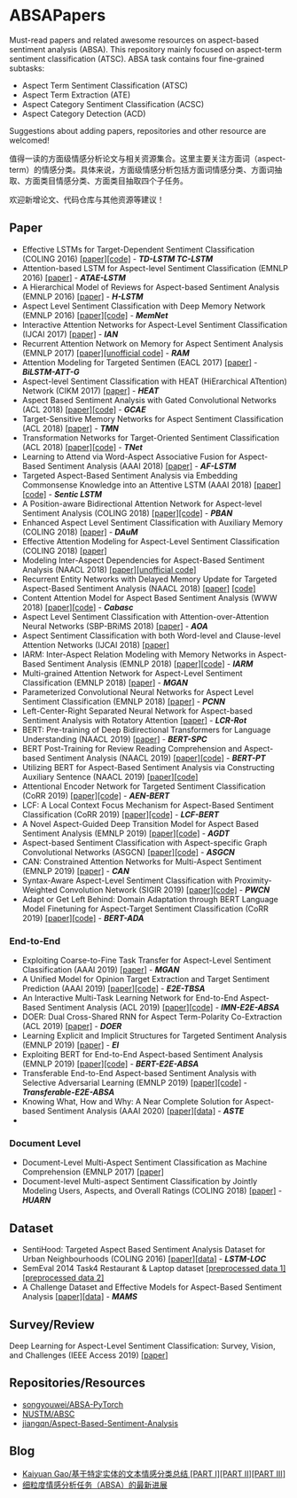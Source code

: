 # ABSAPapers
Must-read papers and related awesome resources on aspect-based sentiment analysis (ABSA). This repository mainly focused on aspect-term sentiment classification (ATSC). ABSA task contains four fine-grained subtasks:
- Aspect Term Sentiment Classification (ATSC)
- Aspect Term Extraction (ATE)
- Aspect Category Sentiment Classification (ACSC)
- Aspect Category Detection (ACD)

Suggestions about adding papers, repositories and other resource are welcomed!

值得一读的方面级情感分析论文与相关资源集合。这里主要关注方面词（aspect-term）的情感分类。具体来说，方面级情感分析包括方面词情感分类、方面词抽取、方面类目情感分类、方面类目抽取四个子任务。

欢迎新增论文、代码仓库与其他资源等建议！

## Paper
- Effective LSTMs for Target-Dependent Sentiment Classification (COLING 2016) [[paper]](https://www.aclweb.org/anthology/C16-1311)[[code]](https://drive.google.com/drive/folders/17RF8MZs456ov9MDiUYZp0SCGL6LvBQl6) - ***TD-LSTM TC-LSTM***
- Attention-based LSTM for Aspect-level Sentiment Classification (EMNLP 2016) [[paper]](https://aclweb.org/anthology/D16-1058) - ***ATAE-LSTM***
- A Hierarchical Model of Reviews for Aspect-based Sentiment Analysis (EMNLP 2016) [[paper]](https://arxiv.org/pdf/1609.02745.pdf) - ***H-LSTM***
- Aspect Level Sentiment Classification with Deep Memory Network (EMNLP 2016) [[paper]](https://www.aclweb.org/anthology/D16-1021)[[code]](https://drive.google.com/drive/folders/1Hc886aivHmIzwlawapzbpRdTfPoTyi1U) - ***MemNet***
- Interactive Attention Networks for Aspect-Level Sentiment Classification (IJCAI 2017) [[paper]](https://www.ijcai.org/proceedings/2017/0568.pdf) - ***IAN***
- Recurrent Attention Network on Memory for Aspect Sentiment Analysis (EMNLP 2017) [[paper]](https://www.aclweb.org/anthology/D17-1047)[[unofficial code]](https://github.com/lpq29743/RAM) - ***RAM***
- Attention Modeling for Targeted Sentimen (EACL 2017) [[paper]](https://www.aclweb.org/anthology/E17-2091/) - ***BiLSTM-ATT-G***
- Aspect-level Sentiment Classification with HEAT (HiErarchical ATtention) Network (CIKM 2017) [[paper]](https://dl.acm.org/citation.cfm?doid=3132847.3133037) - ***HEAT***
- Aspect Based Sentiment Analysis with Gated Convolutional Networks (ACL 2018) [[paper]](https://www.aclweb.org/anthology/P18-1234)[[code]](https://github.com/wxue004cs/GCAE) - ***GCAE***
- Target-Sensitive Memory Networks for Aspect Sentiment Classification (ACL 2018) [[paper]](https://www.aclweb.org/anthology/P18-1088/) - ***TMN***
- Transformation Networks for Target-Oriented Sentiment Classification (ACL 2018) [[paper]](https://aclweb.org/anthology/P18-1087)[[code]](https://github.com/lixin4ever/TNet) - ***TNet***
- Learning to Attend via Word-Aspect Associative Fusion for Aspect-Based Sentiment Analysis (AAAI 2018) [[paper]](https://www.aaai.org/ocs/index.php/AAAI/AAAI18/paper/view/16570/16162) - ***AF-LSTM***
- Targeted Aspect-Based Sentiment Analysis via Embedding Commonsense Knowledge into an Attentive LSTM (AAAI 2018) [[paper]](https://sentic.net/sentic-lstm.pdf)[[code]](https://github.com/SenticNet/sentic-lstm) - ***Sentic LSTM***
- A Position-aware Bidirectional Attention Network for Aspect-level Sentiment Analysis (COLING 2018) [[paper]](https://aclweb.org/anthology/C18-1066/)[[code]](https://github.com/hiyouga/PBAN-PyTorch) - ***PBAN***
- Enhanced Aspect Level Sentiment Classification with Auxiliary Memory (COLING 2018) [[paper]](https://www.aclweb.org/anthology/C18-1092/) - ***DAuM***
- Effective Attention Modeling for Aspect-Level Sentiment Classification (COLING 2018) [[paper]](https://www.aclweb.org/anthology/C18-1096/)
- Modeling Inter-Aspect Dependencies for Aspect-Based Sentiment Analysis (NAACL 2018) [[paper]](https://www.aclweb.org/anthology/N18-2043/)[[unofficial code]](https://github.com/xgy221/lstm-inter-aspect)
- Recurrent Entity Networks with Delayed Memory Update for Targeted Aspect-Based Sentiment Analysis (NAACL 2018) [[paper]](https://www.aclweb.org/anthology/N18-2045/) [[code]](https://github.com/liufly/delayed-memory-update-entnet)
- Content Attention Model for Aspect Based Sentiment Analysis (WWW 2018) [[paper]](https://dl.acm.org/citation.cfm?doid=3178876.3186001)[[code]](https://github.com/uestcnlp/Cabasc) - ***Cabasc***
- Aspect Level Sentiment Classification with Attention-over-Attention Neural Networks (SBP-BRiMS 2018) [[paper]](https://arxiv.org/pdf/1804.06536.pdf) - ***AOA***
- Aspect Sentiment Classification with both Word-level and Clause-level Attention Networks (IJCAI 2018) [[paper]](https://www.ijcai.org/proceedings/2018/0617)
- IARM: Inter-Aspect Relation Modeling with Memory Networks in Aspect-Based Sentiment Analysis (EMNLP 2018) [[paper]](https://aclweb.org/anthology/D18-1377/)[[code]](https://github.com/SenticNet/IARM) - ***IARM***
- Multi-grained Attention Network for Aspect-Level Sentiment Classification (EMNLP 2018) [[paper]](https://aclweb.org/anthology/D18-1380) - ***MGAN***
- Parameterized Convolutional Neural Networks for Aspect Level Sentiment Classification (EMNLP 2018) [[paper]](https://aclweb.org/anthology/D18-1136/) - ***PCNN***
- Left-Center-Right Separated Neural Network for Aspect-based Sentiment Analysis with Rotatory Attention [[paper]](https://arxiv.org/abs/1802.00892) - ***LCR-Rot***
- BERT: Pre-training of Deep Bidirectional Transformers for Language Understanding (NAACL 2019) [[paper]](https://www.aclweb.org/anthology/N19-1423/) - ***BERT-SPC***
- BERT Post-Training for Review Reading Comprehension and Aspect-based Sentiment Analysis  (NAACL 2019) [[paper]](https://www.aclweb.org/anthology/N19-1242)[[code]](https://github.com/howardhsu/BERT-for-RRC-ABSA) - ***BERT-PT***
- Utilizing BERT for Aspect-Based Sentiment Analysis via Constructing Auxiliary Sentence (NAACL 2019) [[paper]](https://www.aclweb.org/anthology/N19-1035/)[[code]](https://github.com/HSLCY/ABSA-BERT-pair)
- Attentional Encoder Network for Targeted Sentiment Classification (CoRR 2019) [[paper]](https://arxiv.org/pdf/1902.09314.pdf)[[code]](https://github.com/songyouwei/ABSA-PyTorch/blob/master/models/aen.py) - ***AEN-BERT***
- LCF: A Local Context Focus Mechanism for Aspect-Based Sentiment Classification (CoRR 2019) [[paper]](https://www.mdpi.com/2076-3417/9/16/3389/pdf)[[code]](https://github.com/yangheng95/LCF-ABSA) - ***LCF-BERT***
- A Novel Aspect-Guided Deep Transition Model for Aspect Based Sentiment Analysis (EMNLP 2019) [[paper]](https://arxiv.org/pdf/1909.00324.pdf)[[code]](https://github.com/XL2248/AGDT) - ***AGDT***
- Aspect-based Sentiment Classification with Aspect-specific Graph Convolutional Networks (ASGCN) [[paper]](https://arxiv.org/abs/1909.03477)[[code]](https://github.com/GeneZC/ASGCN) - ***ASGCN***
- CAN: Constrained Attention Networks for Multi-Aspect Sentiment (EMNLP 2019) [[paper]](https://arxiv.org/pdf/1812.10735.pdf) - ***CAN***
- Syntax-Aware Aspect-Level Sentiment Classification with Proximity-Weighted Convolution Network (SIGIR 2019) [[paper]](https://arxiv.org/abs/1909.10171)[[code]](https://github.com/GeneZC/PWCN) - ***PWCN***
- Adapt or Get Left Behind: Domain Adaptation through BERT Language Model Finetuning for Aspect-Target Sentiment Classification (CoRR 2019) [[paper]](https://arxiv.org/abs/1908.11860)[[code]](https://github.com/deepopinion/domain-adapted-atsc) - ***BERT-ADA***

### End-to-End
- Exploiting Coarse-to-Fine Task Transfer for Aspect-Level Sentiment Classification (AAAI 2019) [[paper]](https://www.aaai.org/ojs/index.php/AAAI/article/view/4332) - ***MGAN***
- A Unified Model for Opinion Target Extraction and Target Sentiment Prediction (AAAI 2019) [[paper]](https://aaai.org/ojs/index.php/AAAI/article/view/4643)[[code]](https://github.com/lixin4ever/E2E-TBSA) - ***E2E-TBSA***
- An Interactive Multi-Task Learning Network for End-to-End Aspect-Based Sentiment Analysis (ACL 2019) [[paper]](https://arxiv.org/abs/1906.06906)[[code]](https://github.com/ruidan/IMN-E2E-ABSA) - ***IMN-E2E-ABSA***
- DOER: Dual Cross-Shared RNN for Aspect Term-Polarity Co-Extraction (ACL 2019) [[paper]](https://www.aclweb.org/anthology/P19-1056/) - ***DOER***
- Learning Explicit and Implicit Structures for Targeted Sentiment Analysis (EMNLP 2019) [[paper]](https://www.aclweb.org/anthology/D19-1550/) - ***EI***
- Exploiting BERT for End-to-End Aspect-based Sentiment Analysis (EMNLP 2019) [[paper]](https://www.aclweb.org/anthology/D19-5505/)[[code]](https://github.com/lixin4ever/BERT-E2E-ABSA) - ***BERT-E2E-ABSA***
- Transferable End-to-End Aspect-based Sentiment Analysis with Selective Adversarial Learning (EMNLP 2019) [[paper]](https://www.aclweb.org/anthology/D19-1466/)[[code]](https://github.com/hsqmlzno1/Transferable-E2E-ABSA) - ***Transferable-E2E-ABSA***
- Knowing What, How and Why: A Near Complete Solution for Aspect-based Sentiment Analysis (AAAI 2020) [[paper]](https://arxiv.org/abs/1911.01616)[[data]](https://github.com/xuuuluuu/SemEval-Triplet-data) - ***ASTE***
- 

### Document Level
- Document-Level Multi-Aspect Sentiment Classification as Machine Comprehension (EMNLP 2017) [[paper]](http://www.cse.ust.hk/~yqsong/papers/2017-EMNLP-AspectClassification.pdf)
- Document-level Multi-aspect Sentiment Classification by Jointly Modeling Users, Aspects, and Overall Ratings (COLING 2018) [[paper]](https://www.aclweb.org/anthology/C18-1079/) - ***HUARN***

## Dataset
- SentiHood: Targeted Aspect Based Sentiment Analysis Dataset for Urban Neighbourhoods (COLING 2016) [[paper]](https://www.aclweb.org/anthology/C16-1146)[[data]](https://github.com/uclmr/jack/tree/master/data/sentihood) -  ***LSTM-LOC***
- SemEval 2014 Task4 Restaurant & Laptop dataset [[preprocessed data 1]](https://github.com/songyouwei/ABSAPyTorch/tree/master/datasets/semeval14)[[preprocessed data 2]](https://github.com/howardhsu/BERT-for-RRC-ABSA)
- A Challenge Dataset and Effective Models for Aspect-Based Sentiment Analysis [[paper]](https://www.aclweb.org/anthology/D19-1654/)[[data]](https://github.com/siat-nlp/MAMS-for-ABSA) - ***MAMS***

## Survey/Review
Deep Learning for Aspect-Level Sentiment Classification: Survey, Vision, and Challenges (IEEE Access 2019) [[paper]](https://ieeexplore.ieee.org/document/8726353)

## Repositories/Resources
- [songyouwei/ABSA-PyTorch](https://github.com/songyouwei/ABSA-PyTorch)
- [NUSTM/ABSC](https://github.com/NUSTM/ABSC)
- [jiangqn/Aspect-Based-Sentiment-Analysis](https://github.com/jiangqn/Aspect-Based-Sentiment-Analysis)

## Blog
- [Kaiyuan Gao/基于特定实体的文本情感分类总结 [PART I]](https://blog.csdn.net/Kaiyuan_sjtu/article/details/89788314)[[PART II]](https://blog.csdn.net/Kaiyuan_sjtu/article/details/89811824)[[PART III]](https://blog.csdn.net/Kaiyuan_sjtu/article/details/89850685)
- [细粒度情感分析任务（ABSA）的最新进展](https://mp.weixin.qq.com/s/Jzra95XfjNtDDTNDMD8Lkw)
